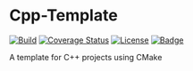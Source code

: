 # Cpp-Template

[![Build](https://github.com/KaiserLancelot/Cpp-Template/workflows/CI/badge.svg)](https://github.com/KaiserLancelot/Cpp-Template/actions)
[![Coverage Status](https://coveralls.io/repos/github/KaiserLancelot/Cpp-Template/badge.svg?branch=master)](https://coveralls.io/github/KaiserLancelot/Cpp-Template?branch=master)
[![License](https://img.shields.io/github/license/KaiserLancelot/Cpp-Template)](LICENSE)
[![Badge](https://img.shields.io/badge/link-996.icu-%23FF4D5B.svg?style=flat-square)](https://996.icu/#/en_US)

A template for C++ projects using CMake
